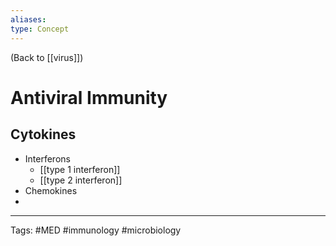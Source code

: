 ```yaml
---
aliases: 
type: Concept
---
```


(Back to [[virus]])

# Antiviral Immunity

## Cytokines
- Interferons
	- [[type 1 interferon]]
	- [[type 2 interferon]]
- Chemokines
- 

---
Tags: #MED #immunology #microbiology 